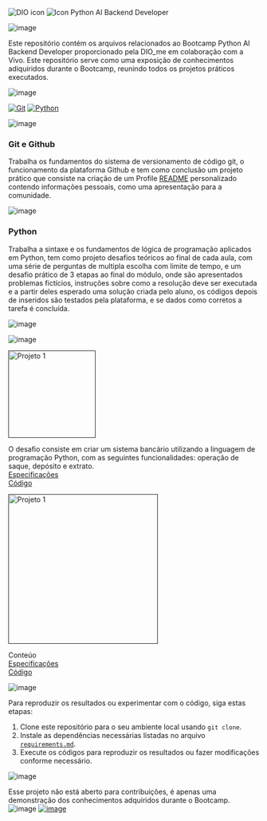 ![DIO icon](https://github.com/Thamine-sumaya/DIO-Bootcamp-Python-AI-Backend-Developer/assets/160533319/085e34b2-ba59-4e2a-b372-bffca651a1ac)
![Icon Python AI Backend Developer](https://github.com/Thamine-sumaya/DIO-Bootcamp-Python-AI-Backend-Developer/assets/160533319/c3afca9c-8251-435e-84cd-ca8e790eb208)

![image](https://github.com/Thamine-sumaya/DIO-Bootcamp-Python-AI-Backend-Developer/assets/160533319/744ab57d-4ffd-41b6-a784-27b626e98508)

Este repositório contém os arquivos relacionados ao Bootcamp Python AI Backend Developer proporcionado pela DIO_me em colaboração com a Vivo. Este repositório serve como uma exposição de conhecimentos adiquiridos durante o Bootcamp, reunindo todos os projetos práticos executados. 

![image](https://github.com/Thamine-sumaya/DIO-Bootcamp-Python-AI-Backend-Developer/assets/160533319/26d1ec55-c3d2-426d-9796-22ed602792c5)

[![Git](https://img.shields.io/badge/git-000000.svg?style=for-the-badge&logo=git&logoColor=AD00FF)](#git-e-github)
[![Python](https://img.shields.io/badge/python-000000?style=for-the-badge&logo=python&logoColor=AD00FF)](#python)
<!---[![PLSQL](https://img.shields.io/badge/SQL-000000?style=for-the-badge&logo=oracle&logoColor=D98C46)](#banco-de-dados-sql)
[![Power Bi](https://img.shields.io/badge/power_bi-000000?style=for-the-badge&logo=powerbi&logoColor=D98C46)](#powerbi)
[![Machine Learning](https://img.shields.io/badge/Machine_Learning-000000?style=for-the-badge&logo=googlebard&logoColor=D98C46)](#machine-learning)--->

![image](https://github.com/Thamine-sumaya/DIO-Bootcamp-Python-AI-Backend-Developer/assets/160533319/d5372117-f269-4803-af8e-6a5d5c2d72ea)

### Git e Github
Trabalha os fundamentos do sistema de versionamento de código git, o funcionamento da plataforma Github e tem como conclusão um projeto prático que consiste na criação de um Profile [README](https://github.com/digitalinnovationone/dio-lab-open-source/blob/main/community/Thamine-sumaya.md) personalizado  contendo informações pessoais, como uma apresentação para a comunidade.


![image](https://github.com/Thamine-sumaya/DIO-Bootcamp-Python-AI-Backend-Developer/assets/160533319/7e0b1ee6-fcd1-428e-8d44-69524aefd4a3)
### Python
Trabalha a sintaxe e os fundamentos de lógica de programação aplicados em Python, tem como projeto desafios teóricos ao final de cada aula, com uma série de perguntas de multipla escolha com limite de tempo, e um desafio prático de 3 etapas ao final do módulo, onde são apresentados problemas fictícios, instruções sobre como a resolução deve ser executada e a partir deles esperado uma solução criada pelo aluno, os códigos depois de inseridos são testados pela plataforma, e se dados como corretos a tarefa é concluída.


![image](https://github.com/Thamine-sumaya/DIO-Bootcamp-Python-AI-Backend-Developer/assets/160533319/c74027f8-4fc7-4736-ae9c-162d7b05b57d)

<!---### Tópico

![image](https://github.com/Thamine-sumaya/DIO-Bootcamp-Python-AI-Backend-Developer/assets/160533319/e39d12f3-cff8-4a1a-84c4-6204095adeb8)

### Tópico

![image](https://github.com/Thamine-sumaya/DIO-Bootcamp-Python-AI-Backend-Developer/assets/160533319/9940a7da-89c0-4156-8b68-936c987fe8a0)

### Tópico

![image](https://github.com/Thamine-sumaya/DIO-Bootcamp-Python-AI-Backend-Developer/assets/160533319/74b66bb3-cf18-4a31-b22a-2b68566939e7)

### Tópico--->

<!---![Objetivo](https://github.com/Thamine-sumaya/DIO-Bootcamp-Python-Data-Analytics/assets/160533319/a5701b05-926d-472d-b67f-ae087f45f5ca)


O objetivo principal deste projeto é desenvolver habilidades em Python, por meio da prática. --->

![image](https://github.com/Thamine-sumaya/DIO-Bootcamp-Python-AI-Backend-Developer/assets/160533319/ffbf8deb-9c56-42ad-b1e2-f4b0166ddea2)

<a href="">
   <img src="https://github.com/Thamine-sumaya/DIO-Bootcamp-Python-AI-Backend-Developer/assets/160533319/9a441757-ef21-4fa3-a781-d66c1c0a7543" alt="Projeto 1" width="175" >
</a>

O desafio consiste em criar um sistema bancário utilizando a linguagem de programação Python, com as seguintes funcionalidades: operação de saque, depósito e extrato.<br>
[Especificações](https://github.com/Thamine-sumaya/DIO-Bootcamp-Python-AI-Backend-Developer/blob/main/srce/sistemabancario.md) <br>
[Código](https://github.com/Thamine-sumaya/DIO-Bootcamp-Python-AI-Backend-Developer/blob/main/srce/sistema_bancario.py)

<a href="">
   <img src="https://github.com/Thamine-sumaya/DIO-Bootcamp-Python-AI-Backend-Developer/assets/160533319/fb204f84-775f-433d-83b2-b5ede3619f1e" alt="Projeto 1" width="300" >
</a>

Conteúo <br>
[Especificações]() <br>
[Código]()

<!---<a href="">
   <img src="https://github.com/Thamine-sumaya/DIO-Bootcamp-Python-AI-Backend-Developer/assets/160533319/3c708079-6026-4309-86a0-9562ec163b53" alt="Projeto 2" width="75" >
</a>

Nome do Projeto:
Explicação do projeto

<a href="">
   <img src="https://github.com/Thamine-sumaya/DIO-Bootcamp-Python-AI-Backend-Developer/assets/160533319/7ff2181a-4a1f-4880-a772-1d388ea61e02" alt="Projeto 3" width="75" >
</a>

Nome do Projeto:
Explicação do projeto

<a href="">
   <img src="https://github.com/Thamine-sumaya/DIO-Bootcamp-Python-AI-Backend-Developer/assets/160533319/6b904c8a-750d-40d0-9753-dc069fea4d12" alt="Projeto 4" width="75" >
</a>

Nome do Projeto:
Explicação do projeto--->

![image](https://github.com/Thamine-sumaya/DIO-Bootcamp-Python-AI-Backend-Developer/assets/160533319/71e34dfc-1b02-4a2b-8ced-80569168af37)

Para reproduzir os resultados ou experimentar com o código, siga estas etapas:

1. Clone este repositório para o seu ambiente local usando `git clone`.
2. Instale as dependências necessárias listadas no arquivo [`requirements.md`](https://github.com/Thamine-sumaya/DIO-Bootcamp-Python-AI-Backend-Developer/blob/main/srce/requeriments.md).
3. Execute os códigos para reproduzir os resultados ou fazer modificações conforme necessário.

   
![image](https://github.com/Thamine-sumaya/DIO-Bootcamp-Python-AI-Backend-Developer/assets/160533319/6552de08-474c-4689-b6fd-8317c1b69c5f)

Esse projeto não está aberto para contribuições, é apenas uma demonstração dos conhecimentos adquiridos durante o Bootcamp.
![image](https://github.com/Thamine-sumaya/DIO-Bootcamp-Python-AI-Backend-Developer/assets/160533319/74b66bb3-cf18-4a31-b22a-2b68566939e7)
[![image](https://github.com/Thamine-sumaya/DIO-Bootcamp-Python-AI-Backend-Developer/assets/160533319/d05e61dc-83a7-4281-a6fb-6c689184a1c2)](https://github.com/Thamine-sumaya/DIO-Bootcamp-Python-AI-Backend-Developer/blob/main/Certificações.md)

